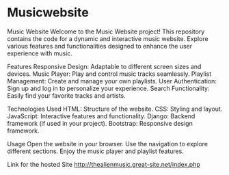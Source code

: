 # Musicwebsite

Music Website
Welcome to the Music Website project! This repository contains the code for a dynamic and interactive music website. Explore various features and functionalities designed to enhance the user experience with music.

Features
Responsive Design: Adaptable to different screen sizes and devices.
Music Player: Play and control music tracks seamlessly.
Playlist Management: Create and manage your own playlists.
User Authentication: Sign up and log in to personalize your experience.
Search Functionality: Easily find your favorite tracks and artists.


Technologies Used
HTML: Structure of the website.
CSS: Styling and layout.
JavaScript: Interactive features and functionality.
Django: Backend framework (if used in your project).
Bootstrap: Responsive design framework.


Usage
Open the website in your browser.
Use the navigation to explore different sections.
Enjoy the music player and playlist features.

Link for the hosted Site
http://thealienmusic.great-site.net/index.php
